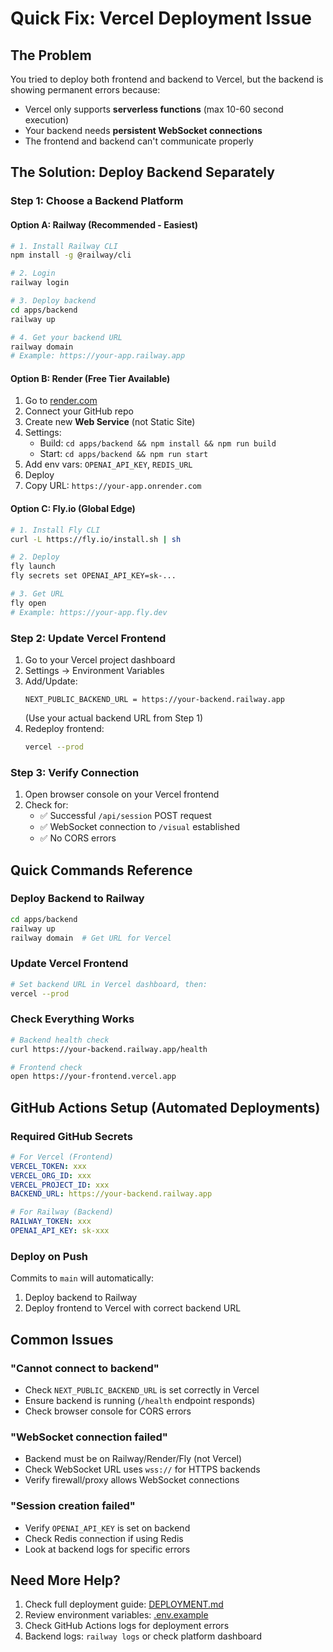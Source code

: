# Quick Fix: Vercel Deployment Issue

## The Problem
You tried to deploy both frontend and backend to Vercel, but the backend is showing permanent errors because:
- Vercel only supports **serverless functions** (max 10-60 second execution)
- Your backend needs **persistent WebSocket connections**
- The frontend and backend can't communicate properly

## The Solution: Deploy Backend Separately

### Step 1: Choose a Backend Platform

#### Option A: Railway (Recommended - Easiest)
```bash
# 1. Install Railway CLI
npm install -g @railway/cli

# 2. Login
railway login

# 3. Deploy backend
cd apps/backend
railway up

# 4. Get your backend URL
railway domain
# Example: https://your-app.railway.app
```

#### Option B: Render (Free Tier Available)
1. Go to [render.com](https://render.com)
2. Connect your GitHub repo
3. Create new **Web Service** (not Static Site)
4. Settings:
   - Build: `cd apps/backend && npm install && npm run build`
   - Start: `cd apps/backend && npm run start`
5. Add env vars: `OPENAI_API_KEY`, `REDIS_URL`
6. Deploy
7. Copy URL: `https://your-app.onrender.com`

#### Option C: Fly.io (Global Edge)
```bash
# 1. Install Fly CLI
curl -L https://fly.io/install.sh | sh

# 2. Deploy
fly launch
fly secrets set OPENAI_API_KEY=sk-...

# 3. Get URL
fly open
# Example: https://your-app.fly.dev
```

### Step 2: Update Vercel Frontend

1. Go to your Vercel project dashboard
2. Settings → Environment Variables
3. Add/Update:
   ```
   NEXT_PUBLIC_BACKEND_URL = https://your-backend.railway.app
   ```
   (Use your actual backend URL from Step 1)
4. Redeploy frontend:
   ```bash
   vercel --prod
   ```

### Step 3: Verify Connection

1. Open browser console on your Vercel frontend
2. Check for:
   - ✅ Successful `/api/session` POST request
   - ✅ WebSocket connection to `/visual` established
   - ✅ No CORS errors

## Quick Commands Reference

### Deploy Backend to Railway
```bash
cd apps/backend
railway up
railway domain  # Get URL for Vercel
```

### Update Vercel Frontend
```bash
# Set backend URL in Vercel dashboard, then:
vercel --prod
```

### Check Everything Works
```bash
# Backend health check
curl https://your-backend.railway.app/health

# Frontend check
open https://your-frontend.vercel.app
```

## GitHub Actions Setup (Automated Deployments)

### Required GitHub Secrets
```yaml
# For Vercel (Frontend)
VERCEL_TOKEN: xxx
VERCEL_ORG_ID: xxx
VERCEL_PROJECT_ID: xxx
BACKEND_URL: https://your-backend.railway.app

# For Railway (Backend)
RAILWAY_TOKEN: xxx
OPENAI_API_KEY: sk-xxx
```

### Deploy on Push
Commits to `main` will automatically:
1. Deploy backend to Railway
2. Deploy frontend to Vercel with correct backend URL

## Common Issues

### "Cannot connect to backend"
- Check `NEXT_PUBLIC_BACKEND_URL` is set correctly in Vercel
- Ensure backend is running (`/health` endpoint responds)
- Check browser console for CORS errors

### "WebSocket connection failed"
- Backend must be on Railway/Render/Fly (not Vercel)
- Check WebSocket URL uses `wss://` for HTTPS backends
- Verify firewall/proxy allows WebSocket connections

### "Session creation failed"
- Verify `OPENAI_API_KEY` is set on backend
- Check Redis connection if using Redis
- Look at backend logs for specific errors

## Need More Help?

1. Check full deployment guide: [DEPLOYMENT.md](./DEPLOYMENT.md)
2. Review environment variables: [.env.example](./.env.example)
3. Check GitHub Actions logs for deployment errors
4. Backend logs: `railway logs` or check platform dashboard